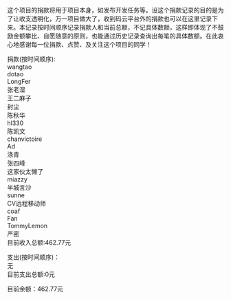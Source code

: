 这个项目的捐款将用于项目本身，如发布开发任务等。设这个捐款记录的目的是为了让收支透明化，万一项目做大了，收到码云平台外的捐款也可以在这里记录下来。本记录按时间顺序记录捐款人和当前总额，不记具体数额，这样即体现了不鼓励金额攀比、自愿随意的原则，也能通过历史记录查询出每笔的具体数额。在此衷心地感谢每一位捐款、点赞、及关注这个项目的同学！  

捐款(按时间顺序):  
wangtao  
dotao  
LongFer  
张老湿  
王二麻子  
封尘  
陈秋华  
hl330  
陈凯文  
chanvictoire  
Ad  
涤青   
张四峰  
这家伙太懒了  
miazzy  
半城言沙  
sunne  
CV远程移动师  
coaf  
Fan  
TommyLemon  
严密  
目前收入总额:462.77元  

支出(按时间顺序)：  
无    
目前支出总额:0元  

目前余额：462.77元  

